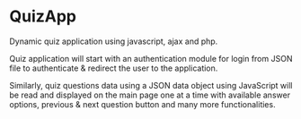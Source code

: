 # QuizApp


Dynamic quiz application using javascript, ajax and php.

Quiz application will start with an authentication module for login from JSON file to authenticate & redirect the user to the application. 

Similarly, quiz questions data using a JSON data object using JavaScript will be read and displayed on the main page one at a time with available answer options, previous & next question button and many more functionalities. 

